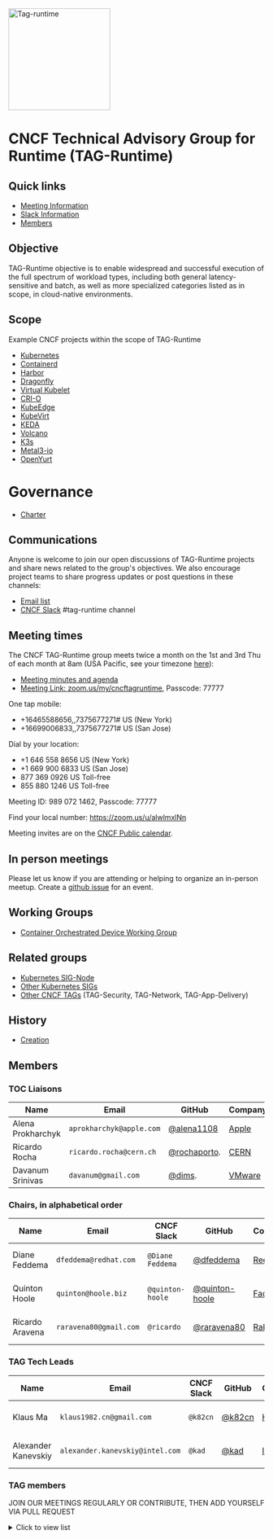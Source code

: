 <img width="200" alt="Tag-runtime" src="https://github.com/cncf/artwork/blob/master/other/tag-runtime/icon/color/tag-runtime_icon-color.png">

# CNCF Technical Advisory Group for Runtime (TAG-Runtime)

## Quick links

- [Meeting Information](#meeting-times)
- [Slack Information](#communications)
- [Members](#members)

## Objective

TAG-Runtime objective is to enable widespread and successful execution of the full spectrum of workload types, including both general latency-sensitive and batch, as well as more specialized categories listed as in scope, in cloud-native environments.

## Scope

Example CNCF projects within the scope of TAG-Runtime

* [Kubernetes](https://kubernetes.io/)
* [Containerd](https://containerd.io/)
* [Harbor](https://goharbor.io/)
* [Dragonfly](https://d7y.io/en-us/)
* [Virtual Kubelet](https://virtual-kubelet.io/)
* [CRI-O](https://cri-o.io/)
* [KubeEdge](https://kubeedge.io/en/)
* [KubeVirt](https://kubevirt.io/)
* [KEDA](https://keda.sh/)
* [Volcano](https://volcano.sh/)
* [K3s](https://k3s.io/)
* [Metal3-io](https://metal3.io/)
* [OpenYurt](https://openyurt.io/en-us/)

# Governance

* [Charter](https://github.com/cncf/toc/blob/main/tags/runtime-charter.md)

## Communications

Anyone is welcome to join our open discussions of TAG-Runtime projects and share news related to the group's objectives. We also encourage project teams to share progress updates or post questions in these channels:

* [Email list](https://lists.cncf.io/g/cncf-tag-runtime)
* [CNCF Slack](https://slack.cncf.io/) #tag-runtime channel

## Meeting times

The CNCF TAG-Runtime group meets twice a month on the 1st and 3rd Thu of each month at 8am (USA Pacific, see your timezone [here](https://time.is/compare/0800_18_Mar_2021_in_PT)):

* [Meeting minutes and agenda](https://docs.google.com/document/d/1k7VNetgbuDNyIs_87GLQRH2W5SLgjgOhB6pDyv89MYk/)
* [Meeting Link: zoom.us/my/cncftagruntime](https://zoom.us/my/cncftagruntime), Passcode: 77777

One tap mobile:
* +16465588656,,7375677271# US (New York)
* +16699006833,,7375677271# US (San Jose)

Dial by your location:
* +1 646 558 8656 US (New York)
* +1 669 900 6833 US (San Jose)
* 877 369 0926 US Toll-free
* 855 880 1246 US Toll-free

Meeting ID: 989 072 1462, Passcode: 77777

Find your local number: https://zoom.us/u/alwlmxlNn

Meeting invites are on the [CNCF Public calendar](https://www.cncf.io/community/calendar/).
## In person meetings

Please let us know if you are attending or helping to organize an in-person meetup.
Create a [github issue](https://github.com/cncf/tag-runtime/issues/new) for an event.

## Working Groups

* [Container Orchestrated Device Working Group](https://github.com/cncf/tag-runtime/blob/master/wg/COD.md)

## Related groups

* [Kubernetes SIG-Node](https://github.com/kubernetes/community/tree/master/sig-node)
* [Other Kubernetes SIGs](https://github.com/kubernetes/community)
* [Other CNCF TAGs](https://github.com/cncf) (TAG-Security, TAG-Network, TAG-App-Delivery)

## History

* [Creation](https://github.com/cncf/toc/pull/319)

## Members

### TOC Liaisons

| Name                | Email                    |  GitHub                                            | Company                                 |
|---------------------|--------------------------|----------------------------------------------------|-----------------------------------------|
| Alena Prokharchyk   | `aprokharchyk@apple.com` | [@alena1108](https://github.com/alena1108)         | [Apple](https://apple.com)              |
| Ricardo Rocha       | `ricardo.rocha@cern.ch`  | [@rochaporto](https://github.com/rochaporto).      | [CERN](https://www.cern.ch)             | 
| Davanum Srinivas    | `davanum@gmail.com`      | [@dims](https://github.com/dims).                  | [VMware](https://www.vmware.com)        |   

### Chairs, in alphabetical order

| Name                | Email                  | CNCF Slack         | GitHub                                             | Company                               | Chair Term            |
|---------------------|------------------------|--------------------|----------------------------------------------------|---------------------------------------|-----------------------|
| Diane Feddema       | `dfeddema@redhat.com`  | `@Diane Feddema`   | [@dfeddema](https://github.com/dfeddema)           | [Red Hat](https://redhat.com)         | 2/4/2020 - 2/4/2022.  |
| Quinton Hoole       | `quinton@hoole.biz`    | `@quinton-hoole`   | [@quinton-hoole](https://github.com/quinton-hoole) | [FaceBook](https://facebook.com/)     | 1/20/2020 - 1/20/2022 |
| Ricardo Aravena     | `raravena80@gmail.com` | `@ricardo`         | [@raravena80](https://github.com/raravena80)       | [Rakuten](https://rakuten.com/)       | 1/20/2020 - 1/20/2022 |

### TAG Tech Leads

| Name                | Email                           | CNCF Slack         | GitHub                                         | Company                                 | Tech Lead Term        | 
|---------------------|---------------------------------|--------------------|------------------------------------------------|-----------------------------------------|-----------------------|
| Klaus Ma            | `klaus1982.cn@gmail.com`        | `@k82cn`           | [@k82cn](https://github.com/k82cn)             | [Huawei](https://huawei.com)            | 1/20/2020 - 1/20/2022 |
| Alexander Kanevskiy | `alexander.kanevskiy@intel.com` | `@kad`             | [@kad](https://github.com/kad)                 | [Intel](https://intel.com)              | 1/12/2022 - 1/12/2024 |


### TAG members

JOIN OUR MEETINGS REGULARLY OR CONTRIBUTE, THEN ADD YOURSELF VIA PULL REQUEST

<details><summary>Click to view list</summary>

* Michael Michael ([@michmike](https://github.com/michmike)), VMware
* Tom Kerkhove ([@tomkerkhove](https://github.com/)), Codit
* Jeff Hollan ([@jeffhollan](https://github.com/jeffhollan)), Microsoft
* Anirudh Garg ([@anirudhgarg](https://github.com/anirudhgarg)), Microsoft
* Erick Carty ([@ebcarty](https://github.com/ebcarty))
* Renaud Gaubert ([@RenaudWasTaken](https://github.com/RenaudWasTaken)), Nvidia
</details>
